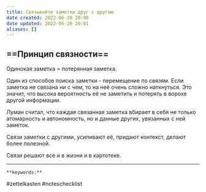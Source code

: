 ```yaml
---
title: Связывайте заметки друг с другом
date created: 2022-06-20 20:00
date updated: 2022-06-20 20:01
aliases: []
---
```


## ==Принцип связности==

Одинокая заметка = потерянная заметка.

Один из способов поиска заметки - перемещение по связям. Если заметка не связана ни с чем, то на неё очень сложно наткнуться. Это значит, что высока вероятность её не заметить и потерять в ворохе другой информации.

Луман считал, что каждая связанная заметка вбирает в себя не только атомарность и автономность, но и данные других, увязанных с ней заметок.

Связи заметки с другими, усиливают её, придают контекст, делают более полезной.

Связи решают все и в жизни и в картотеке.

---

`**keywords:**`

#zettelkasten
#noteschecklist
